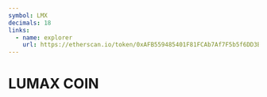 ```yaml
---
symbol: LMX
decimals: 18
links:
  - name: explorer
    url: https://etherscan.io/token/0xAFB559485401F81FCAb7Af7F5b5f6DD3B962C63f
---
```


# LUMAX COIN
